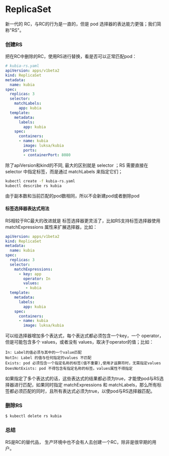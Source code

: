 # ReplicaSet
新一代的 RC，与RC的行为是一直的，但是 pod 选择器的表达能力更强；我们简称"RS"。

### 创建RS
把在RC中删除的RC，使用RS进行替换，看是否可以正常匹配pod：
```yaml
# kubia-rs.yaml
apiVersion: apps/v1beta2
kind: ReplicaSet
metadata:
  name: kubia
spec:
  replicas: 3
  selector:
    matchLabels:
      app: kubia
  template:
    metadata:
      labels:
        app: kubia
    spec:
      containers:
      - name: kubia
        image: luksa/kubia
        ports:
        - containerPort: 8080
```
除了apiVersion和kind的不同, 最大的区别就是 selector ；RS 需要直接在 selector 中指定标签，而是通过 matchLabels 来指定它们；
```bash
kubectl create -f kubia-rs.yaml
kubectl describe rs kubia
```
由于副本数和当前匹配的pod数相同，所以不会新建pod或者删除pod

#### 标签选择器表达式用法
RS相较于RC最大的改进就是 标签选择器更灵活了，比如RS支持标签选择器使用 matchExpressions 属性来扩展选择器，比如：
``` yaml
apiVersion: apps/v1beta2
kind: ReplicaSet
metadata:
  name: kubia
spec:
  replicas: 3
  selector:
    matchExpressions:
      - key: app
        operator: In
        values:
         - kubia
  template:
    metadata:
      labels:
        app: kubia
    spec:
      containers:
      - name: kubia
        image: luksa/kubia
```
可以给选择器增加多个表达式，每个表达式都必须包含一个key，一个 operator，但是可能包含多个 values，或者没有 values，取决于operator的值；比如：
```
In: Label的值必须与其中的一个value匹配
NotIn: Label 的值与任何指定的values 不匹配
Exists: pod 必须包含一个指定名称的标签(值不重要),使用才运算符时，无需指定values
DoesNotExists: pod 不得包含有指定名称的标签。values属性不得指定
```
如果指定了多个表达式的话，这些表达式的结果都必须为true，才能使pod与RS选择器进行匹配，如果同时指定 matchExpressions 和 matchLabels，那么所有标签都必须匹配的同时，且所有表达式必须为true，以使pod与RS选择器匹配。

### 删除RS
```bash
$ kubectl delete rs kubia
```
### 总结
RS是RC的替代品， 生产环境中也不会有人去创建一个RC，除非是很早期的用户。
